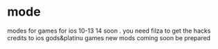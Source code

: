 # mode
modes for games for ios 10-13 14 soon . you need filza to get the hacks 
credits to ios gods&platinu games
new mods coming soon be prepared

